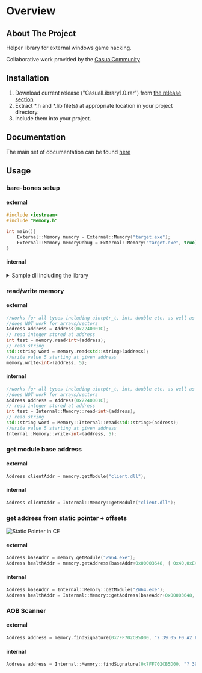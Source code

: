 # Overview

## About The Project

Helper library for external windows game hacking.

Collaborative work provided by the <a href="https://discord.gg/CRMQq4F" target="_blank">CasualCommunity</a>

## Installation

 1. Download current release ("CasualLibrary1.0.rar") from <a href="https://github.com/CasualCoder91/CasualLibrary/releases/" target="_blank">the release section</a>
 2. Extract *.h and *.lib file(s) at appropriate location in your project directory.
 3. Include them into your project.

## Documentation

The main set of documentation can be found <a href="https://casualcoder91.github.io/CasualLibrary/html/index.html" target="_blank">here</a>

## Usage

### bare-bones setup

#### external

```cpp
#include <iostream>
#include "Memory.h"

int main(){
    External::Memory memory = External::Memory("target.exe");
    External::Memory memoryDebug = External::Memory("target.exe", true); //use for debug messages
}
```

#### internal

<details>
  <summary>Sample dll including the library</summary>

  ```cpp
  #include <Windows.h>
  #include <iostream>

  #include <Memory.h>

  HMODULE myhModule;

  DWORD __stdcall EjectThread(LPVOID lpParameter) {
      Sleep(100);
      FreeLibraryAndExitThread(myhModule, 0);
  }

  DWORD WINAPI Menue() {
      AllocConsole();
      FILE* fp;
      freopen_s(&fp, "CONOUT$", "w", stdout); // output only
      std::cout << "Running tests ...\n\n";

      //add Code here

      while (1) {
          Sleep(100);
          if (GetAsyncKeyState(VK_NUMPAD0))
              break;
      }
      fclose(fp);
      FreeConsole();
      CreateThread(0, 0, EjectThread, 0, 0, 0);
      return 0;
  }


  BOOL APIENTRY DllMain(HMODULE hModule,
      DWORD  ul_reason_for_call,
      LPVOID lpReserved
      )
  {
      switch (ul_reason_for_call)
      {
      case DLL_PROCESS_ATTACH:
          myhModule = hModule;
          CreateThread(NULL, 0, (LPTHREAD_START_ROUTINE)Menue, NULL, 0, NULL);
      case DLL_THREAD_ATTACH:
      case DLL_THREAD_DETACH:
      case DLL_PROCESS_DETACH:
          break;
      }
      return TRUE;
  }
  ```

</details>

### read/write memory

#### external

```cpp
//works for all types including uintptr_t, int, double etc. as well as custom structs and classes.
//does NOT work for arrays/vectors
Address address = Address(0x2240001C);
// read integer stored at address
int test = memory.read<int>(address);
// read string
std::string word = memory.read<std::string>(address);
//write value 5 starting at given address
memory.write<int>(address, 5);
```

#### internal

```cpp
//works for all types including uintptr_t, int, double etc. as well as custom structs and classes.
//does NOT work for arrays/vectors
Address address = Address(0x2240001C);
// read integer stored at address
int test = Internal::Memory::read<int>(address);
// read string
std::string word = Memory::Internal::read<std::string>(address);
//write value 5 starting at given address
Internal::Memory::write<int>(address, 5);
```

### get module base address

#### external

```cpp
Address clientAddr = memory.getModule("client.dll");
```

#### internal

```cpp
Address clientAddr = Internal::Memory::getModule("client.dll");
```

### get address from static pointer + offsets

![Static Pointer in CE](docs/img/getAddress.png)

#### external

```cpp
Address baseAddr = memory.getModule("ZW64.exe");
Address healthAddr = memory.getAddress(baseAddr+0x00003648, { 0x40,0xE4 });
```

#### internal

```cpp
Address baseAddr = Internal::Memory::getModule("ZW64.exe");
Address healthAddr = Internal::Memory::getAddress(baseAddr+0x00003648, { 0x40,0xE4 });
```

### AOB Scanner

#### external

```cpp
Address address = memory.findSignature(0x7FF702CB5D00, "? 39 05 F0 A2 F6 FF" , 10000);
```

#### internal

```cpp
Address address = Internal::Memory::findSignature(0x7FF702CB5D00, "? 39 05 F0 A2 F6 FF" , 10000);
```
